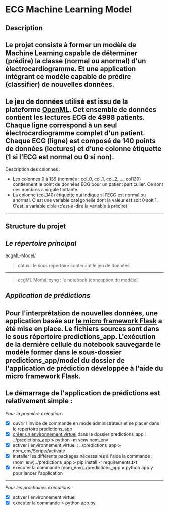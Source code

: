 # ECG Machine Learning Model
## Description
Le projet consiste à former un modèle de Machine Learning capable de déterminer (prédire) la classe (normal ou anormal) d'un électrocardiogramme. Et une application intégrant ce modèle capable de prédire (classifier) de nouvelles données.
---
Le jeu de données utilisé est issu de la plateforme [OpenML](https://www.openml.org/search?type=data&status=active&sort=runs&id=44793).
Cet ensemble de données contient les lectures ECG de 4998 patients. Chaque ligne correspond à un seul électrocardiogramme complet d'un patient. Chaque ECG (ligne) est composé de 140 points de données (lectures) et d’une colonne étiquette (1 si l’ECG est normal ou 0 si non).
---
Description des colonnes :
- Les colonnes 0 à 139 (nommés : col_0, col_1, col_2, …, col139) contiennent le point de données ECG pour un patient particulier. Ce sont des nombres à virgule flottante.
- La colonne (col_140) étiquette qui indique si l'ECG est normal ou anormal. C'est une variable catégorielle dont la valeur est soit 0 soit 1. C’est la variable cible (c’est-à-dire la variable à prédire)
---
## Structure du projet
**_Le répertoire principal_**
---
ecgML-Model/
>datas : le sous répertoire contenant le jeu de données
---
>ecgML Model.ipyng : le notebook (conception du modèle)

**_Application de prédictions_**
---
Pour l'interprétation de nouvelles données, une application basée sur [le micro framework Flask](https://flask.palletsprojects.com/en/2.3.x/) a été mise en place. Le fichiers sources sont dans le sous répertoire predictions_app. L'exécution de la dernière cellule du notebook sauvegarde le modèle former dans le sous-dossier predictions_app/model du dossier de l'application de prédiction développée à l'aide du micro framework Flask.
---
Le démarrage de l'application de prédictions est relativement simple :
---
_Pour la première exécution :_
- [x] ouvrir l'invide de commande en mode administrateur et se placer dans le repertoire predictions_app
- [x] [créer un environnement virtuel](https://docs.python.org/fr/3/tutorial/venv.html) dans le dossier predictions_app : ../predictions_app **>** python -m venv nom_env
- [x] activer l'environnement virtuel : ../predictions_app **>** nom_env/Scripts/activate
- [x] installer les différents packages nécessaires à l'aide la commande : (nom_env)../predictions_app **>** pip install -r requirements.txt
- [x] exécuter la commande (nom_env)../predictions_app **>** python app.y pour lancer l'application
---
_Pour les prochaines exécutions :_
- [x] activer l'environnement virtuel
- [x] exécuter la commande > python app.py
